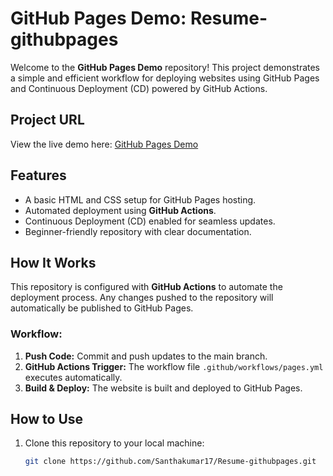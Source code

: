 # GitHub Pages Demo: Resume-githubpages

Welcome to the **GitHub Pages Demo** repository! This project demonstrates a simple and efficient workflow for deploying websites using GitHub Pages and Continuous Deployment (CD) powered by GitHub Actions.

## Project URL

View the live demo here: [GitHub Pages Demo](https://santhakumar17.github.io/Resume-githubpages/)

## Features

- A basic HTML and CSS setup for GitHub Pages hosting.
- Automated deployment using **GitHub Actions**.
- Continuous Deployment (CD) enabled for seamless updates.
- Beginner-friendly repository with clear documentation.

## How It Works

This repository is configured with **GitHub Actions** to automate the deployment process. Any changes pushed to the repository will automatically be published to GitHub Pages.

### Workflow:
1. **Push Code:** Commit and push updates to the main branch.
2. **GitHub Actions Trigger:** The workflow file `.github/workflows/pages.yml` executes automatically.
3. **Build & Deploy:** The website is built and deployed to GitHub Pages.

## How to Use

1. Clone this repository to your local machine:
   ```bash
   git clone https://github.com/Santhakumar17/Resume-githubpages.git
